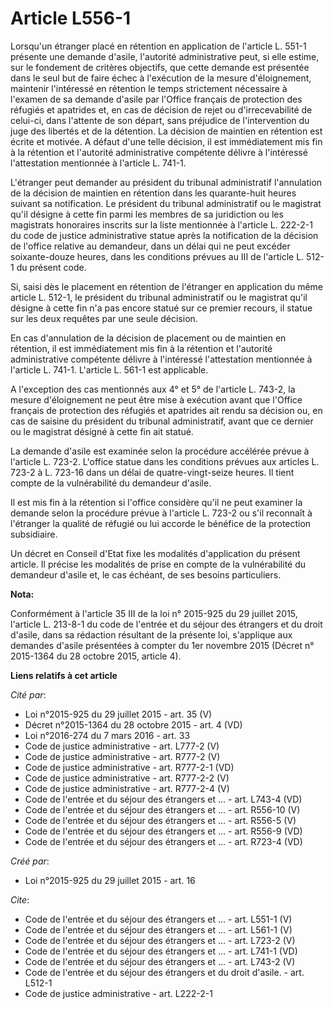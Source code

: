 # Article L556-1

Lorsqu'un étranger placé en rétention en application de l'article L. 551-1 présente une demande d'asile, l'autorité
administrative peut, si elle estime, sur le fondement de critères objectifs, que cette demande est présentée dans le seul but
de faire échec à l'exécution de la mesure d'éloignement, maintenir l'intéressé en rétention le temps strictement nécessaire à
l'examen de sa demande d'asile par l'Office français de protection des réfugiés et apatrides et, en cas de décision de rejet
ou d'irrecevabilité de celui-ci, dans l'attente de son départ, sans préjudice de l'intervention du juge des libertés et de la
détention. La décision de maintien en rétention est écrite et motivée. A défaut d'une telle décision, il est immédiatement
mis fin à la rétention et l'autorité administrative compétente délivre à l'intéressé l'attestation mentionnée à l'article L.
741-1. 

L'étranger peut demander au président du tribunal administratif l'annulation de la décision de maintien en rétention dans les
quarante-huit heures suivant sa notification. Le président du tribunal administratif ou le magistrat qu'il désigne à cette
fin parmi les membres de sa juridiction ou les magistrats honoraires inscrits sur la liste mentionnée à l'article L. 222-2-1
du code de justice administrative statue après la notification de la décision de l'office relative au demandeur, dans un
délai qui ne peut excéder soixante-douze heures, dans les conditions prévues au III de l'article L. 512-1 du présent code. 

Si, saisi dès le placement en rétention de l'étranger en application du même article L. 512-1, le président du tribunal
administratif ou le magistrat qu'il désigne à cette fin n'a pas encore statué sur ce premier recours, il statue sur les deux
requêtes par une seule décision. 

En cas d'annulation de la décision de placement ou de maintien en rétention, il est immédiatement mis fin à la rétention et
l'autorité administrative compétente délivre à l'intéressé l'attestation mentionnée à l'article L. 741-1. L'article L. 561-1
est applicable. 

A l'exception des cas mentionnés aux 4° et 5° de l'article L. 743-2, la mesure d'éloignement ne peut être mise à exécution
avant que l'Office français de protection des réfugiés et apatrides ait rendu sa décision ou, en cas de saisine du président
du tribunal administratif, avant que ce dernier ou le magistrat désigné à cette fin ait statué. 

La demande d'asile est examinée selon la procédure accélérée prévue à l'article L. 723-2. L'office statue dans les conditions
prévues aux articles L. 723-2 à L. 723-16 dans un délai de quatre-vingt-seize heures. Il tient compte de la vulnérabilité du
demandeur d'asile. 

Il est mis fin à la rétention si l'office considère qu'il ne peut examiner la demande selon la procédure prévue à l'article
L. 723-2 ou s'il reconnaît à l'étranger la qualité de réfugié ou lui accorde le bénéfice de la protection subsidiaire. 

Un décret en Conseil d'Etat fixe les modalités d'application du présent article. Il précise les modalités de prise en compte
de la vulnérabilité du demandeur d'asile et, le cas échéant, de ses besoins particuliers.

**Nota:**

Conformément à l'article 35 III de la loi n° 2015-925 du 29 juillet 2015, l'article L. 213-8-1 du code de l'entrée et du
séjour des étrangers et du droit d'asile, dans sa rédaction résultant de la présente loi, s'applique aux demandes d'asile
présentées à compter du 1er novembre 2015 (Décret n° 2015-1364 du 28 octobre 2015, article 4).

**Liens relatifs à cet article**

_Cité par_:

  - Loi n°2015-925 du 29 juillet 2015 - art. 35 (V)
  - Décret n°2015-1364 du 28 octobre 2015 - art. 4 (VD)
  - Loi n°2016-274 du 7 mars 2016 - art. 33
  - Code de justice administrative - art. L777-2 (V)
  - Code de justice administrative - art. R777-2 (V)
  - Code de justice administrative - art. R777-2-1 (VD)
  - Code de justice administrative - art. R777-2-2 (V)
  - Code de justice administrative - art. R777-2-4 (V)
  - Code de l'entrée et du séjour des étrangers et ... - art. L743-4 (VD)
  - Code de l'entrée et du séjour des étrangers et ... - art. R556-10 (V)
  - Code de l'entrée et du séjour des étrangers et ... - art. R556-5 (V)
  - Code de l'entrée et du séjour des étrangers et ... - art. R556-9 (VD)
  - Code de l'entrée et du séjour des étrangers et ... - art. R723-4 (VD)

_Créé par_:

  - Loi n°2015-925 du 29 juillet 2015 - art. 16

_Cite_:

  - Code de l'entrée et du séjour des étrangers et ... - art. L551-1 (V)
  - Code de l'entrée et du séjour des étrangers et ... - art. L561-1 (V)
  - Code de l'entrée et du séjour des étrangers et ... - art. L723-2 (V)
  - Code de l'entrée et du séjour des étrangers et ... - art. L741-1 (VD)
  - Code de l'entrée et du séjour des étrangers et ... - art. L743-2 (V)
  - Code de l'entrée et du séjour des étrangers et du droit d'asile. - art. L512-1
  - Code de justice administrative - art. L222-2-1
